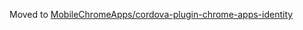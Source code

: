 Moved to [MobileChromeApps/cordova-plugin-chrome-apps-identity](https://github.com/MobileChromeApps/cordova-plugin-chrome-apps-identity)